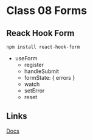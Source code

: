 # Class 08 Forms

## Reack Hook Form

```shell
npm install react-hook-form
```

- useForm
  - register
  - handleSubmit
  - formState: { errors }
  - watch
  - setError
  - reset

## Links

[Docs](https://www.react-hook-form.com/)
